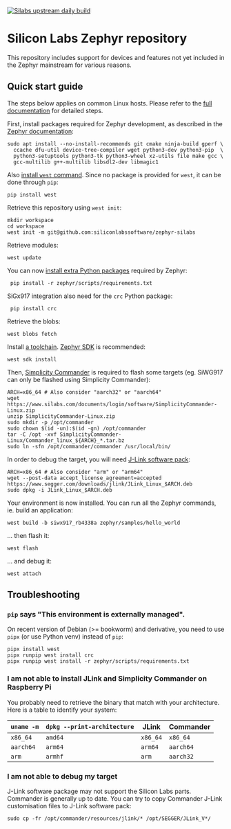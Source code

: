 [![Silabs upstream daily build][badge]][recipe]

[badge]:  https://github.com/SiliconLabsSoftware/zephyr-silabs/actions/workflows/upstream-build.yml/badge.svg
[recipe]: https://github.com/SiliconLabsSoftware/zephyr-silabs/actions/workflows/upstream-build.yml

Silicon Labs Zephyr repository
==============================

This repository includes support for devices and features not yet included in
the Zephyr mainstream for various reasons.

Quick start guide
-----------------

The steps below applies on common Linux hosts. Please refer to the [full
documentation][main-doc] for detailed steps.

First, install packages required for Zephyr development, as described in the
[Zephyr documentation][sysdeps]:

    sudo apt install --no-install-recommends git cmake ninja-build gperf \
      ccache dfu-util device-tree-compiler wget python3-dev python3-pip  \
      python3-setuptools python3-tk python3-wheel xz-utils file make gcc \
      gcc-multilib g++-multilib libsdl2-dev libmagic1

Also [install `west` command][west]. Since no package is provided for `west`, it
can be done through `pip`:

    pip install west

Retrieve this repository using `west init`:

    mkdir workspace
    cd workspace
    west init -m git@github.com:siliconlabssoftware/zephyr-silabs

Retrieve modules:

    west update

You can now [install extra Python packages][pydeps] required by Zephyr:

     pip install -r zephyr/scripts/requirements.txt

SiGx917 integration also need for the `crc` Python package:

     pip install crc

Retrieve the blobs:

    west blobs fetch

Install [a toolchain][toolchain]. [Zephyr SDK][sdk] is recommended:

    west sdk install

Then, [Simplicity Commander][commander] is required to flash some targets (eg.
SiWG917 can only be flashed using Simplicity Commander):

    ARCH=x86_64 # Also consider "aarch32" or "aarch64"
    wget https://www.silabs.com/documents/login/software/SimplicityCommander-Linux.zip
    unzip SimplicityCommander-Linux.zip
    sudo mkdir -p /opt/commander
    sudo chown $(id -un):$(id -gn) /opt/commander
    tar -C /opt -xvf SimplicityCommander-Linux/Commander_linux_${ARCH}_*.tar.bz
    sudo ln -sfn /opt/commander/commander /usr/local/bin/

In order to debug the target, you will need [J-Link software pack][jlink]:

    ARCH=x86_64 # Also consider "arm" or "arm64"
    wget --post-data accept_license_agreement=accepted https://www.segger.com/downloads/jlink/JLink_Linux_$ARCH.deb
    sudo dpkg -i JLink_Linux_$ARCH.deb

Your environment is now installed. You can run all the Zephyr commands, ie.
build an application:

    west build -b siwx917_rb4338a zephyr/samples/hello_world

... then flash it:

    west flash

... and debug it:

    west attach

[main-doc]:  https://docs.zephyrproject.org/latest/develop/getting_started/index.html
[sysdeps]:   https://docs.zephyrproject.org/latest/develop/getting_started/index.html#install-dependencies
[west]:      https://docs.zephyrproject.org/latest/develop/west/install.html
[pydeps]:    https://docs.zephyrproject.org/latest/develop/getting_started/index.html#get-zephyr-and-install-python-dependencies
[toolchain]: https://docs.zephyrproject.org/latest/develop/toolchains/index.html
[sdk]:       https://docs.zephyrproject.org/latest/develop/toolchains/zephyr_sdk.html
[commander]: https://www.silabs.com/developers/simplicity-studio/simplicity-commander?tab=downloads
[jlink]:     https://www.segger.com/jlink-software.html

Troubleshooting
---------------

### `pip` says "This environment is externally managed".

On recent version of Debian (>= bookworm) and derivative, you need to use `pipx`
(or use Python venv) instead of `pip`:

    pipx install west
    pipx runpip west install crc
    pipx runpip west install -r zephyr/scripts/requirements.txt


### I am not able to install JLink and Simplicity Commander on Raspberry Pi

You probably need to retrieve the binary that match with your architecture. Here
is a table to identify your system:

  | `uname -m` | `dpkg --print-architecture` | JLink    | Commander |
  |------------|-----------------------------|----------|-----------|
  | `x86_64`   | `amd64`                     | `x86_64` | `x86_64`  |
  | `aarch64`  | `arm64`                     | `arm64`  | `aarch64` |
  | `arm`      | `armhf`                     | `arm`    | `aarch32` |


### I am not able to debug my target

J-Link software package may not support the Silicon Labs parts. Commander is
generally up to date. You can try to copy Commander J-Link customisation files
to J-Link software pack:

    sudo cp -fr /opt/commander/resources/jlink/* /opt/SEGGER/JLink_V*/
